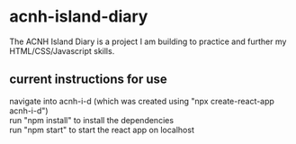 # acnh-island-diary

The ACNH Island Diary is a project I am building to practice and further my HTML/CSS/Javascript skills.

## current instructions for use

navigate into acnh-i-d (which was created using "npx create-react-app acnh-i-d") <br/>
run "npm install" to install the dependencies <br/>
run "npm start" to start the react app on localhost <br/>